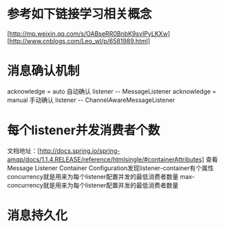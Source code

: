 # 参考如下链接学习相关概念
[http://mp.weixin.qq.com/s/OABseRR0BnbK9svIPyLKXw]
[http://www.cnblogs.com/Leo_wl/p/6581989.html]
# 消息确认机制
acknowledge = auto 自动确认
listener -- MessageListener
acknowledge = manual 手动确认
listener -- ChannelAwareMessageListener
# 每个listener并发消费者个数
文档地址：[http://docs.spring.io/spring-amqp/docs/1.1.4.RELEASE/reference/htmlsingle/#containerAttributes]
查看Message Listener Container Configuration发现listener-container有个属性
concurrency就是用来为每个listener配置并发的最低消费者数量
max-concurrency就是用来为每个listener配置并发的最低消费者数量 
# 消息持久化

